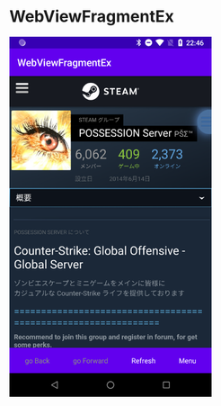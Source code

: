 # WebViewFragmentEx

<img src="https://github.com/nshiraki/WebViewFragmentEx/blob/master/screenshot/device-2020-03-01-224607.png" width="360px">
